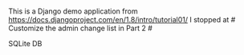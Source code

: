 ###
  This is a Django demo application from https://docs.djangoproject.com/en/1.8/intro/tutorial01/
  I stopped at # Customize the admin change list in Part 2 #

SQLite DB
###
